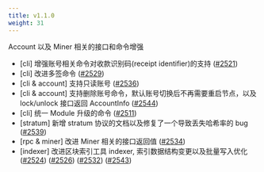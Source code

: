 ```yaml
---
title: v1.1.0
weight: 31
---
```


Account 以及 Miner 相关的接口和命令增强

<!--more-->

* [cli] 增强账号相关命令对收款识别码(receipt identifier)的支持 ([#2521](https://github.com/starcoinorg/starcoin/pull/2521))
* [cli] 改进多签命令 ([#2529](https://github.com/starcoinorg/starcoin/pull/2529))
* [cli & account] 支持只读账号  ([#2536](https://github.com/starcoinorg/starcoin/pull/2536))
* [cli & account] 支持删除账号命令，默认账号切换后不再需要重启节点，以及 lock/unlock 接口返回 AccountInfo ([#2544](https://github.com/starcoinorg/starcoin/pull/2544))  
* [cli] 统一 Module 升级的命令 ([#2511](https://github.com/starcoinorg/starcoin/pull/2511)) 
* [stratum] 新增 stratum 协议的文档以及修复了一个导致丢失哈希率的 bug  ([#2539](https://github.com/starcoinorg/starcoin/pull/2539))
* [rpc & miner] 改进 Miner 相关的接口返回值  ([#2534](https://github.com/starcoinorg/starcoin/pull/2534))
* [indexer] 改进区块索引工具 indexer, 索引数据结构变更以及批量写入优化   ([#2524](https://github.com/starcoinorg/starcoin/pull/2524)) ([#2526](https://github.com/starcoinorg/starcoin/pull/2526)) ([#2532](https://github.com/starcoinorg/starcoin/pull/2532)) ([#2543](https://github.com/starcoinorg/starcoin/pull/2543)) 
